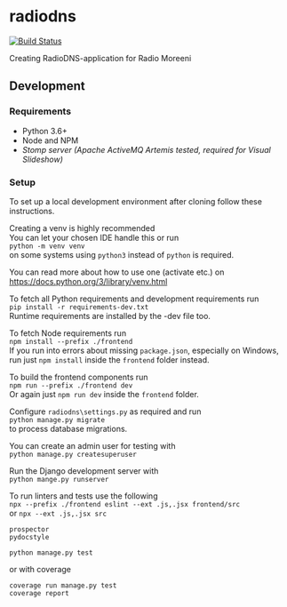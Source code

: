 # radiodns
[![Build Status](https://drone.ltn.fi/api/badges/mervij/radiodns/status.svg)](https://drone.ltn.fi/mervij/radiodns)

Creating RadioDNS-application for Radio Moreeni

## Development
### Requirements
- Python 3.6+
- Node and NPM
- _Stomp server (Apache ActiveMQ Artemis tested, required for Visual Slideshow)_

### Setup
To set up a local development environment after cloning follow these instructions.

Creating a venv is highly recommended\
You can let your chosen IDE handle this or run\
`python -m venv venv`\
on some systems using `python3` instead of `python` is required.

You can read more about how to use one (activate etc.) on https://docs.python.org/3/library/venv.html

To fetch all Python requirements and development requirements run\
`pip install -r requirements-dev.txt`\
Runtime requirements are installed by the -dev file too.

To fetch Node requirements run\
`npm install --prefix ./frontend`\
If you run into errors about missing `package.json`, especially on Windows, run just `npm install` inside the `frontend` folder instead.

To build the frontend components run\
`npm run --prefix ./frontend dev`\
Or again just `npm run dev` inside the `frontend` folder.

Configure `radiodns\settings.py` as required and run\
`python manage.py migrate`\
to process database migrations.

You can create an admin user for testing with\
`python manage.py createsuperuser`

Run the Django development server with\
`python mange.py runserver`

To run linters and tests use the following\
`npx --prefix ./frontend eslint --ext .js,.jsx frontend/src`\
or `npx --ext .js,.jsx src`
```
prospector
pydocstyle

python manage.py test
```
or with coverage
```
coverage run manage.py test
coverage report
```